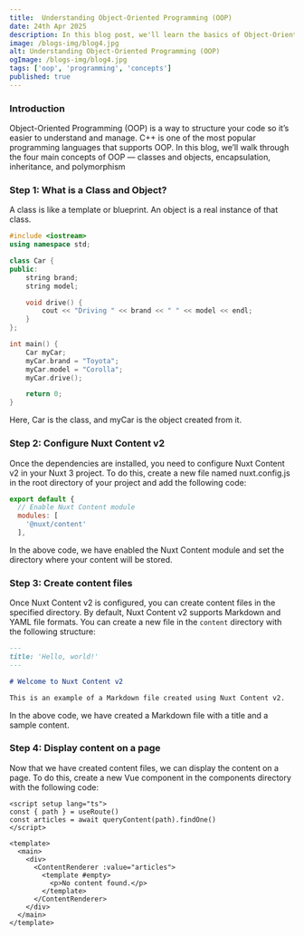 ```yaml
---
title:  Understanding Object-Oriented Programming (OOP)
date: 24th Apr 2025
description: In this blog post, we'll learn the basics of Object-Oriented Programming (OOP)
image: /blogs-img/blog4.jpg
alt: Understanding Object-Oriented Programming (OOP)
ogImage: /blogs-img/blog4.jpg
tags: ['oop', 'programming', 'concepts']
published: true
---
```


### Introduction

Object-Oriented Programming (OOP) is a way to structure your code so it’s easier to understand and manage. C++ is one of the most popular programming languages that supports OOP. In this blog, we’ll walk through the four main concepts of OOP — classes and objects, encapsulation, inheritance, and polymorphism

### Step 1: What is a Class and Object?

A class is like a template or blueprint. An object is a real instance of that class.

```cpp
#include <iostream>
using namespace std;

class Car {
public:
    string brand;
    string model;

    void drive() {
        cout << "Driving " << brand << " " << model << endl;
    }
};

int main() {
    Car myCar;
    myCar.brand = "Toyota";
    myCar.model = "Corolla";
    myCar.drive();

    return 0;
}
```
Here, Car is the class, and myCar is the object created from it.
### Step 2: Configure Nuxt Content v2

Once the dependencies are installed, you need to configure Nuxt Content v2 in your Nuxt 3 project. To do this, create a new file named nuxt.config.js in the root directory of your project and add the following code:

```js
export default {
  // Enable Nuxt Content module
  modules: [
    '@nuxt/content'
  ],

```

In the above code, we have enabled the Nuxt Content module and set the directory where your content will be stored.

### Step 3: Create content files

Once Nuxt Content v2 is configured, you can create content files in the specified directory. By default, Nuxt Content v2 supports Markdown and YAML file formats. You can create a new file in the `content` directory with the following structure:

```md
---
title: 'Hello, world!'
---

# Welcome to Nuxt Content v2

This is an example of a Markdown file created using Nuxt Content v2.
```

In the above code, we have created a Markdown file with a title and a sample content.

### Step 4: Display content on a page

Now that we have created content files, we can display the content on a page. To do this, create a new Vue component in the components directory with the following code:

```vue
<script setup lang="ts">
const { path } = useRoute()
const articles = await queryContent(path).findOne()
</script>

<template>
  <main>
    <div>
      <ContentRenderer :value="articles">
        <template #empty>
          <p>No content found.</p>
        </template>
      </ContentRenderer>
    </div>
  </main>
</template>
```
